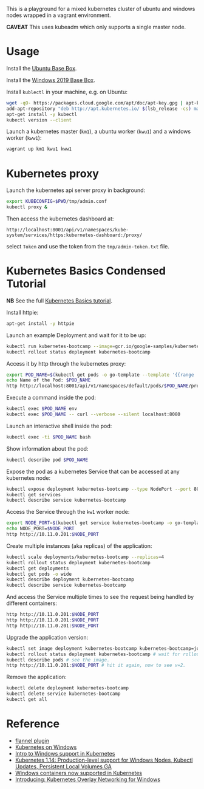 This is a playground for a mixed kubernetes cluster of ubuntu and windows nodes wrapped in a vagrant environment.

**CAVEAT** This uses kubeadm which only supports a single master node.

# Usage

Install the [Ubuntu Base Box](https://github.com/rgl/ubuntu-vagrant).

Install the [Windows 2019 Base Box](https://github.com/rgl/windows-2016-vagrant).

Install `kublectl` in your machine, e.g. on Ubuntu:

```bash
wget -qO- https://packages.cloud.google.com/apt/doc/apt-key.gpg | apt-key add -
add-apt-repository "deb http://apt.kubernetes.io/ $(lsb_release -cs) main"
apt-get install -y kubectl
kubectl version --client
```

Launch a kubernetes master (`km1`), a ubuntu worker (`kwu1`) and a windows worker (`kww1`):

```bash
vagrant up km1 kwu1 kww1
```

# Kubernetes proxy

Launch the kubernetes api server proxy in background:

```bash
export KUBECONFIG=$PWD/tmp/admin.conf
kubectl proxy &
```

Then access the kubernetes dashboard at:

    http://localhost:8001/api/v1/namespaces/kube-system/services/https:kubernetes-dashboard:/proxy/

select `Token` and use the token from the `tmp/admin-token.txt` file.

# Kubernetes Basics Condensed Tutorial

**NB** See the full [Kubernetes Basics tutorial](https://kubernetes.io/docs/tutorials/kubernetes-basics/).

Install httpie:

```bash
apt-get install -y httpie
```

Launch an example Deployment and wait for it to be up:

```bash
kubectl run kubernetes-bootcamp --image=gcr.io/google-samples/kubernetes-bootcamp:v1 --port=8080
kubectl rollout status deployment kubernetes-bootcamp
```

Access it by http through the kubernetes proxy:

```bash
export POD_NAME=$(kubectl get pods -o go-template --template '{{range .items}}{{.metadata.name}}{{"\n"}}{{end}}' | grep kubernetes-bootcamp-)
echo Name of the Pod: $POD_NAME
http http://localhost:8001/api/v1/namespaces/default/pods/$POD_NAME/proxy/ # this accesses an http endpoint inside the pod.
```

Execute a command inside the pod:

```bash
kubectl exec $POD_NAME env
kubectl exec $POD_NAME -- curl --verbose --silent localhost:8080
```

Launch an interactive shell inside the pod:

```bash
kubectl exec -ti $POD_NAME bash
```

Show information about the pod:

```bash
kubectl describe pod $POD_NAME
```

Expose the pod as a kubernetes Service that can be accessed at any kubernetes node:

```bash
kubectl expose deployment kubernetes-bootcamp --type NodePort --port 8080
kubectl get services
kubectl describe service kubernetes-bootcamp
```

Access the Service through the `kw1` worker node:

```bash
export NODE_PORT=$(kubectl get service kubernetes-bootcamp -o go-template='{{(index .spec.ports 0).nodePort}}')
echo NODE_PORT=$NODE_PORT
http http://10.11.0.201:$NODE_PORT
```

Create multiple instances (aka replicas) of the application:

```bash
kubectl scale deployments/kubernetes-bootcamp --replicas=4
kubectl rollout status deployment kubernetes-bootcamp
kubectl get deployments
kubectl get pods -o wide
kubectl describe deployment kubernetes-bootcamp
kubectl describe service kubernetes-bootcamp
```

And access the Service multiple times to see the request being handled by different containers:

```bash
http http://10.11.0.201:$NODE_PORT
http http://10.11.0.201:$NODE_PORT
http http://10.11.0.201:$NODE_PORT
```

Upgrade the application version:

```bash
kubectl set image deployment kubernetes-bootcamp kubernetes-bootcamp=jocatalin/kubernetes-bootcamp:v2
kubectl rollout status deployment kubernetes-bootcamp # wait for rollout.
kubectl describe pods # see the image.
http http://10.11.0.201:$NODE_PORT # hit it again, now to see v=2.
```

Remove the application:

```bash
kubectl delete deployment kubernetes-bootcamp
kubectl delete service kubernetes-bootcamp
kubectl get all
```

# Reference

* [flannel plugin](https://github.com/containernetworking/plugins/tree/master/plugins/meta/flannel)
* [Kubernetes on Windows](https://docs.microsoft.com/en-us/virtualization/windowscontainers/kubernetes/getting-started-kubernetes-windows)
* [Intro to Windows support in Kubernetes](https://kubernetes.io/docs/setup/windows/intro-windows-in-kubernetes/)
* [Kubernetes 1.14: Production-level support for Windows Nodes, Kubectl Updates, Persistent Local Volumes GA](https://kubernetes.io/blog/2019/03/25/kubernetes-1-14-release-announcement/)
* [Windows containers now supported in Kubernetes
](https://cloudblogs.microsoft.com/opensource/2019/03/25/windows-server-containers-now-supported-kubernetes/)
* [Introducing: Kubernetes Overlay Networking for Windows](https://techcommunity.microsoft.com/t5/Networking-Blog/Introducing-Kubernetes-Overlay-Networking-for-Windows/ba-p/363082)
